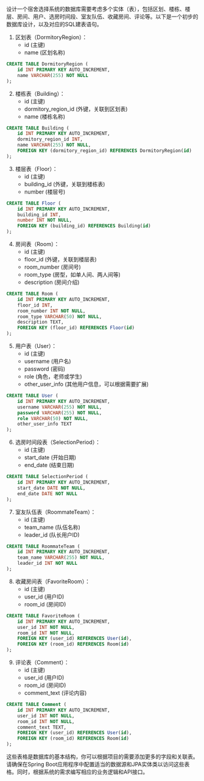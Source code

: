 设计一个宿舍选择系统的数据库需要考虑多个实体（表），包括区划、楼栋、楼层、房间、用户、选房时间段、室友队伍、收藏房间、评论等。以下是一个初步的数据库设计，以及对应的SQL建表语句。

1. 区划表（DormitoryRegion）：
   - id (主键)
   - name (区划名称)
   
```sql
CREATE TABLE DormitoryRegion (
    id INT PRIMARY KEY AUTO_INCREMENT,
    name VARCHAR(255) NOT NULL
);
```

2. 楼栋表（Building）：
   - id (主键)
   - dormitory_region_id (外键，关联到区划表)
   - name (楼栋名称)
   
```sql
CREATE TABLE Building (
    id INT PRIMARY KEY AUTO_INCREMENT,
    dormitory_region_id INT,
    name VARCHAR(255) NOT NULL,
    FOREIGN KEY (dormitory_region_id) REFERENCES DormitoryRegion(id)
);
```

3. 楼层表（Floor）：
   - id (主键)
   - building_id (外键，关联到楼栋表)
   - number (楼层号)
   
```sql
CREATE TABLE Floor (
    id INT PRIMARY KEY AUTO_INCREMENT,
    building_id INT,
    number INT NOT NULL,
    FOREIGN KEY (building_id) REFERENCES Building(id)
);
```

4. 房间表（Room）：
   - id (主键)
   - floor_id (外键，关联到楼层表)
   - room_number (房间号)
   - room_type (房型，如单人间、两人间等)
   - description (房间介绍)
   
```sql
CREATE TABLE Room (
    id INT PRIMARY KEY AUTO_INCREMENT,
    floor_id INT,
    room_number INT NOT NULL,
    room_type VARCHAR(50) NOT NULL,
    description TEXT,
    FOREIGN KEY (floor_id) REFERENCES Floor(id)
);
```

5. 用户表（User）：
   - id (主键)
   - username (用户名)
   - password (密码)
   - role (角色，老师或学生)
   - other_user_info (其他用户信息，可以根据需要扩展)
   
```sql
CREATE TABLE User (
    id INT PRIMARY KEY AUTO_INCREMENT,
    username VARCHAR(255) NOT NULL,
    password VARCHAR(255) NOT NULL,
    role VARCHAR(50) NOT NULL,
    other_user_info TEXT
);
```

6. 选房时间段表（SelectionPeriod）：
   - id (主键)
   - start_date (开始日期)
   - end_date (结束日期)
   
```sql
CREATE TABLE SelectionPeriod (
    id INT PRIMARY KEY AUTO_INCREMENT,
    start_date DATE NOT NULL,
    end_date DATE NOT NULL
);
```

7. 室友队伍表（RoommateTeam）：
   - id (主键)
   - team_name (队伍名称)
   - leader_id (队长用户ID)
   
```sql
CREATE TABLE RoommateTeam (
    id INT PRIMARY KEY AUTO_INCREMENT,
    team_name VARCHAR(255) NOT NULL,
    leader_id INT NOT NULL
);
```

8. 收藏房间表（FavoriteRoom）：
   - id (主键)
   - user_id (用户ID)
   - room_id (房间ID)
   
```sql
CREATE TABLE FavoriteRoom (
    id INT PRIMARY KEY AUTO_INCREMENT,
    user_id INT NOT NULL,
    room_id INT NOT NULL,
    FOREIGN KEY (user_id) REFERENCES User(id),
    FOREIGN KEY (room_id) REFERENCES Room(id)
);
```

9. 评论表（Comment）：
   - id (主键)
   - user_id (用户ID)
   - room_id (房间ID)
   - comment_text (评论内容)
   
```sql
CREATE TABLE Comment (
    id INT PRIMARY KEY AUTO_INCREMENT,
    user_id INT NOT NULL,
    room_id INT NOT NULL,
    comment_text TEXT,
    FOREIGN KEY (user_id) REFERENCES User(id),
    FOREIGN KEY (room_id) REFERENCES Room(id)
);
```

这些表格是数据库的基本结构，你可以根据项目的需要添加更多的字段和关联表。请确保在Spring Boot应用程序中配置适当的数据源和JPA实体类以访问这些表格。同时，根据系统的需求编写相应的业务逻辑和API接口。